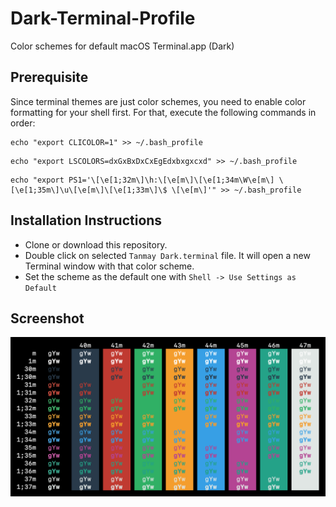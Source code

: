# Dark-Terminal-Profile
Color schemes for default macOS Terminal.app (Dark)

## Prerequisite
Since terminal themes are just color schemes, you need to enable color formatting for your shell first. For that, execute the following commands in order:
```
echo "export CLICOLOR=1" >> ~/.bash_profile
```
```
echo "export LSCOLORS=dxGxBxDxCxEgEdxbxgxcxd" >> ~/.bash_profile
```
```
echo "export PS1='\[\e[1;32m\]\h:\[\e[m\]\[\e[1;34m\W\e[m\] \[\e[1;35m\]\u\[\e[m\]\[\e[1;33m\]\$ \[\e[m\]'" >> ~/.bash_profile
```

## Installation Instructions
- Clone or download this repository.
- Double click on selected `Tanmay Dark.terminal` file. It will open a new Terminal window with that color scheme.
- Set the scheme as the default one with `Shell -> Use Settings as Default`

## Screenshot
![Screenshot](demo.png)
